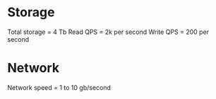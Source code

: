 # Storage
Total storage = 4 Tb
Read QPS = 2k per second
Write QPS = 200 per second

# Network 
Network speed = 1 to 10 gb/second

